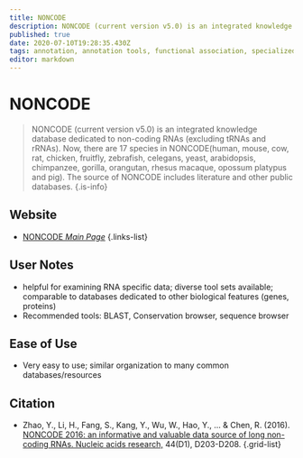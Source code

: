 ```yaml
---
title: NONCODE
description: NONCODE (current version v5.0) is an integrated knowledge database dedicated to non-coding RNAs (excluding tRNAs and rRNAs). 
published: true
date: 2020-07-10T19:28:35.430Z
tags: annotation, annotation tools, functional association, specialized search, rna, database, functional annotation, non-coding
editor: markdown
---
```


# NONCODE

> NONCODE (current version v5.0) is an integrated knowledge database dedicated to non-coding RNAs (excluding tRNAs and rRNAs). Now, there are 17 species in NONCODE(human, mouse, cow, rat, chicken, fruitfly, zebrafish, celegans, yeast, arabidopsis, chimpanzee, gorilla, orangutan, rhesus macaque, opossum platypus and pig). The source of NONCODE includes literature and other public databases.
{.is-info}
 
## Website 

- [NONCODE *Main Page*](http://www.noncode.org/index.php)
 {.links-list}

## User Notes
- helpful for examining RNA specific data; diverse tool sets available; comparable to databases dedicated to other biological features (genes, proteins)
- Recommended tools: BLAST, Conservation browser, sequence browser



## Ease of Use
- Very easy to use; similar organization to many common databases/resources


## Citation 

-	Zhao, Y., Li, H., Fang, S., Kang, Y., Wu, W., Hao, Y., ... & Chen, R. (2016). [NONCODE 2016: an informative and valuable data source of long non-coding RNAs. Nucleic acids research,](https://academic.oup.com/nar/article/44/D1/D203/2503065) 44(D1), D203-D208.
{.grid-list}